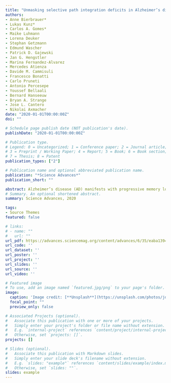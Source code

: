 ```yaml
---
title: "Unmasking selective path integration deficits in Alzheimer’s disease risk carriers"
authors:
- Anne Bierbrauer*
- Lukas Kunz*
- Carlos A. Gomes*
- Maike Luhmann
- Lorena Deuker
- Stephan Getzmann
- Edmund Wascher
- Patrick D. Gajewski
- Jan G. Hengstler
- Marina Fernandez-Alvarez
- Mercedes Atienza
- Davide M. Cammisuli
- Francesco Bonatti
- Carlo Pruneti
- Antonio Percesepe
- Youssef Bellaali
- Bernard Hanseeuw
- Bryan A. Strange
- Jose L. Cantero
- Nikolai Axmacher
date: "2020-01-01T00:00:00Z"
doi: ""

# Schedule page publish date (NOT publication's date).
publishDate: "2020-01-01T00:00:00Z"

# Publication type.
# Legend: 0 = Uncategorized; 1 = Conference paper; 2 = Journal article;
# 3 = Preprint / Working Paper; 4 = Report; 5 = Book; 6 = Book section;
# 7 = Thesis; 8 = Patent
publication_types: ["2"]

# Publication name and optional abbreviated publication name.
publication: "*Science Advances*"
publication_short: ""

abstract: Alzheimer’s disease (AD) manifests with progressive memory loss and spatial disorientation. Neuropathological studies suggest early AD pathology in the entorhinal cortex (EC) of young adults at genetic risk for AD (APOE ε4-carriers). Because the EC harbors grid cells, a likely neural substrate of path integration (PI), we examined PI performance in APOE ε4-carriers during a virtual navigation task. We report a selective impairment in APOE ε4-carriers specifically when recruitment of compensatory navigational strategies via supportive spatial cues was disabled. A separate fMRI study revealed that PI performance was associated with the strength of entorhinal grid-like representations when no compensatory strategies were available, suggesting grid cell dysfunction as a mechanistic explanation for PI deficits in APOE ε4-carriers. Furthermore, posterior cingulate/retrosplenial cortex was involved in the recruitment of compensatory navigational strategies via supportive spatial cues. Our results provide evidence for selective PI deficits in AD risk carriers, decades before potential disease onset.
# Summary. An optional shortened abstract.
summary: Science Advances, 2020

tags:
- Source Themes
featured: false

# links:
# - name: ""
#   url: ""
url_pdf: https://advances.sciencemag.org/content/advances/6/35/eaba1394.full.pdf
url_code: ''
url_dataset: ''
url_poster: ''
url_project: ''
url_slides: ''
url_source: ''
url_video: ''

# Featured image
# To use, add an image named `featured.jpg/png` to your page's folder. 
image:
  caption: 'Image credit: [**Unsplash**](https://unsplash.com/photos/jdD8gXaTZsc)'
  focal_point: ""
  preview_only: false

# Associated Projects (optional).
#   Associate this publication with one or more of your projects.
#   Simply enter your project's folder or file name without extension.
#   E.g. `internal-project` references `content/project/internal-project/index.md`.
#   Otherwise, set `projects: []`.
projects: []

# Slides (optional).
#   Associate this publication with Markdown slides.
#   Simply enter your slide deck's filename without extension.
#   E.g. `slides: "example"` references `content/slides/example/index.md`.
#   Otherwise, set `slides: ""`.
slides: example
---
```

